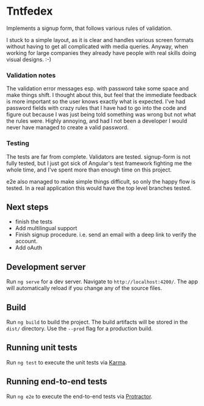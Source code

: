 # Tntfedex

Implements a signup form, that follows various rules of validation.

I stuck to a simple layout, as it is clear and handles various screen formats
without having to get all complicated with media queries. Anyway, when working
for large companies they already have people with real skills doing visual
designs. :-)

### Validation notes

The validation error messages esp. with password take some space and make things
shift. I thought about this, but feel that the immediate feedback is more
important so the user knows exactly what is expected. I've had password fields
with crazy rules that I have had to go into the code and figure out because I
was just being told something was wrong but not what the rules were. Highly
annoying, and had I not been a developer I would never have managed to create a
valid password.

### Testing

The tests are far from complete. Validators are tested.
signup-form is not fully tested, but I just got sick of Angular's test framework
fighting me the whole time, and I've spent more than enough time on this project.

e2e also managed to make simple things difficult, so only the happy flow is
tested. In a real application this would have the top level branches tested.

## Next steps

- finish the tests
- Add multilingual support
- Finish signup procedure. i.e. send an email with a deep link to verify the account.
- Add oAuth

## Development server

Run `ng serve` for a dev server. Navigate to `http://localhost:4200/`. The app will automatically reload if you change any of the source files.

## Build

Run `ng build` to build the project. The build artifacts will be stored in the `dist/` directory. Use the `--prod` flag for a production build.

## Running unit tests

Run `ng test` to execute the unit tests via [Karma](https://karma-runner.github.io).

## Running end-to-end tests

Run `ng e2e` to execute the end-to-end tests via [Protractor](http://www.protractortest.org/).
